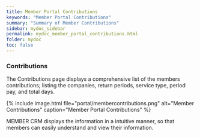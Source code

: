 ```yaml
---
title: Member Portal Contributions
keywords: "Member Portal Contributions"
summary: "Summary of Member Contributions"
sidebar: mydoc_sidebar
permalink: mydoc_member_portal_contributions.html
folder: mydoc
toc: false
---
```


### Contributions

The Contributions page displays a comprehensive list of the members contributions; listing the companies, return periods, service type, period pay, and total days.

{% include image.html file="portal/membercontributions.png" alt="Member Contributions" caption="Member Portal Contributions" %}

MEMBER CRM displays the information in a intuitive manner, so that members can easily understand and view their information.
